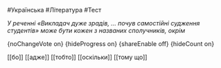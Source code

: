 #Українська #Література #Тест

*У реченні «Викладач дуже зрадів, … почув самостійні судження студентів» може бути кожен з названих сполучників, окрім*

{noChangeVote on}
{hideProgress on}
{shareEnable off}
{hideCount on}

[[бо]]
[[адже]]
[[тобто]]
[[оскільки]]
[[тому що]]
